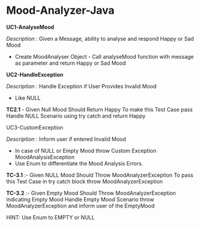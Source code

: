 # Mood-Analyzer-Java

**UC1-AnalyseMood**

_Description_ : Given a Message, ability to analyse and respond Happy or Sad Mood 
- Create MoodAnalyser Object - Call analyseMood function with message as
parameter and return Happy or Sad Mood

**UC2-HandleException**

_Description_ : Handle Exception if User Provides Invalid Mood
- Like NULL

**TC2.1** - Given Null Mood Should Return Happy To make this Test Case pass Handle NULL Scenario using try catch and return Happy

UC3-CustomException

_Description_ : Inform user if entered Invalid Mood
- In case of NULL or Empty Mood throw Custom Exception MoodAnalysisException
- Use Enum to differentiate the Mood Analysis Errors.

**TC-3.1** :- Given NULL Mood Should Throw MoodAnalyzerException To pass this Test Case in try catch block
  throw MoodAnalyzerException

**TC-3.2** :- Given Empty Mood Should Throw MoodAnalyzerException indicating Empty Mood Handle Empty Mood Scenario throw
MoodAnalyzerException and inform user of the EmptyMood

HINT: Use Enum to EMPTY or NULL
